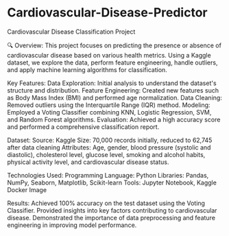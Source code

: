 # Cardiovascular-Disease-Predictor
Cardiovascular Disease Classification Project

🔍 Overview:
This project focuses on predicting the presence or absence of cardiovascular disease based on various health metrics. Using a Kaggle dataset, we explore the data, perform feature engineering, handle outliers, and apply machine learning algorithms for classification.

Key Features:
Data Exploration: Initial analysis to understand the dataset's structure and distribution.
Feature Engineering: Created new features such as Body Mass Index (BMI) and performed age normalization.
Data Cleaning: Removed outliers using the Interquartile Range (IQR) method.
Modeling: Employed a Voting Classifier combining KNN, Logistic Regression, SVM, and Random Forest algorithms.
Evaluation: Achieved a high accuracy score and performed a comprehensive classification report.

Dataset:
Source: Kaggle
Size: 70,000 records initially, reduced to 62,745 after data cleaning
Attributes: Age, gender, blood pressure (systolic and diastolic), cholesterol level, glucose level, smoking and alcohol habits, physical activity level, and cardiovascular disease status.

Technologies Used:
Programming Language: Python
Libraries: Pandas, NumPy, Seaborn, Matplotlib, Scikit-learn
Tools: Jupyter Notebook, Kaggle Docker Image

Results:
Achieved 100% accuracy on the test dataset using the Voting Classifier.
Provided insights into key factors contributing to cardiovascular disease.
Demonstrated the importance of data preprocessing and feature engineering in improving model performance.
